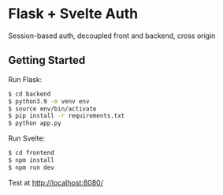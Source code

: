# Flask + Svelte Auth

Session-based auth, decoupled front and backend, cross origin

## Getting Started

Run Flask:

```sh
$ cd backend
$ python3.9 -m venv env
$ source env/bin/activate
$ pip install -r requirements.txt
$ python app.py
```

Run Svelte:

```sh
$ cd frontend
$ npm install
$ npm run dev
```

Test at [http://localhost:8080/](http://localhost:8080/)
